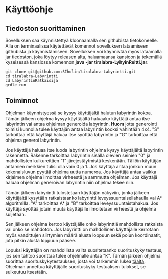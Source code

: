 # Käyttöohje

## Tiedoston suorittaminen

Sovelluksen saa käynnistettyä kloonaamalla sen githubista tietokoneelle. Alla on terminaalissa käytettävät komennot sovelluksen lataamiseen githubista ja käynnistämiseen. Sovelluksen voi käynnistää myös lataamalla jar tiedoston, joka löytyy releasen alta, haluamaansa kansioon ja tekemällä kyseisessä kansiossa komennon **java -jar tiralabra-LyhyinReitti.jar**.

```
git clone git@github.com:SIholin/tiralabra-Labyrintti.git
cd tiralabra-Labyrintti
cd LabyrintinRatkaisija
grdle run
```

## Toiminnot

Ohjelman käynnistyessä se kysyy käyttäjältä halutun labyrintin kokoa. Tämän jälkeen ohjelma kysyy käyttäjältä haluaako käyttäjä antaa itse labyrintin vai antaa ohjelman generoida labyrintin. **Huom** jotta generointi toimisi kunnolla tulee käyttäjän antaa labyrintin kooksi vähintään 4x4. "S" tarkoittaa että käyttäjä haluaa itse syöttää labyrintin ja "G" tarkoittaa että ohjelma generoi labyrintin.

Jos käyttäjä haluaa itse luoda labyrintin ohjelma kysyy käyttäjältä labyrintin rakennetta. Rakenne tarkoittaa labyrintin 
sisällä olevien seinien "0" ja mahdollisten kulkureittien "1" järejestäytmistä keskenään. Tällöin käyttäjän antamien merkkien tulisi olla vain 0 ja 1. Jos käyttäjä antaa jonkun muun kokonaisluvun pyytää ohjelma uutta numeroa. Jos käyttäjä antaa vaikka kirjaimen ohjelma ilmoittaa virheestä ja sammutta ohjelman. Jos käyttäjä haluaa ohjelman generoivan labyrintin niin ohjelma tekee niin.

Tämän jälkeen labyrintti tulostetaan käyttäjän näkyviin, jonka jälkeen käyttäjältä kysytään ratkaistaanko labyrintti leveyssuuntaisellahaulla vai A* algoritmilla. "A" tarkoittaa A* ja "B" tarkoittaa leveyssuuntaistahakua. Jos käyttäjä syöttää jotain muuta käyttäjälle ilmoitetaan virheestä ja ohjelma suljetaan.

Sen jälkeen ohjelma kertoo käyttäjälle onko labyrinttiä mahdollista ratkaista vai onko se mahdoton. Jos labyrintti on mahdollinen käyttäjälle kerrotaan myös vaadittujen siirtymien määrä alusta loppuun sekä polun koordinaatit, jota pitkin alusta loppuun pääsee.

Lopuksi käyttäjän on mahdollista valita suoritetaanko suorituskyky testaus, jos sen tahtoo suorittaa tulee ohjelmalle antaa "K". Tämän jälkeen ohjelma suorittaa suorituskykytestauksen, josta voi tarkemmin lukea [täältä](https://github.com/SIholin/tiralabra-Labyrintti/blob/master/documentation/Testaus.md). Ohjelman annettua käyttäjälle suorituskyky testuaksen tulokset, se sulkeutuu itsestään.
